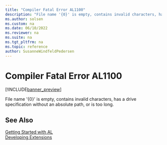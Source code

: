 ```yaml
---
title: "Compiler Fatal Error AL1100"
description: "File name '{0}' is empty, contains invalid characters, has a drive specification without an absolute path, or is too long."
ms.author: solsen
ms.custom: na
ms.date: 06/10/2022
ms.reviewer: na
ms.suite: na
ms.tgt_pltfrm: na
ms.topic: reference
author: SusanneWindfeldPedersen
---
```

[//]: # (START>DO_NOT_EDIT)
[//]: # (IMPORTANT:Do not edit any of the content between here and the END>DO_NOT_EDIT.)
[//]: # (Any modifications should be made in the .xml files in the ModernDev repo.)
# Compiler Fatal Error AL1100

[!INCLUDE[banner_preview](../includes/banner_preview.md)]

File name '{0}' is empty, contains invalid characters, has a drive specification without an absolute path, or is too long.

[//]: # (IMPORTANT: END>DO_NOT_EDIT)
## See Also  
[Getting Started with AL](../devenv-get-started.md)  
[Developing Extensions](../devenv-dev-overview.md)  